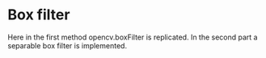 # Box filter
Here in the first method opencv.boxFilter is replicated. In the second part a separable box filter is implemented.
